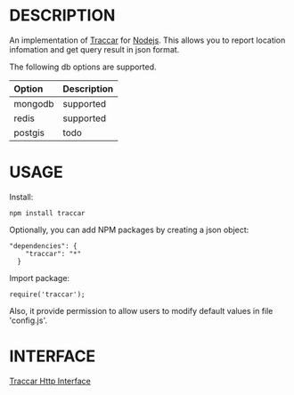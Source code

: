DESCRIPTION
============

An implementation of [Traccar](https://www.traccar.org) for [Nodejs](http://nodejs.org/). This allows you to report location infomation and get query result in json format.

The following db options are supported.

 Option                                       | Description
:---------------------------------------------|:----------------------
mongodb                                       | supported
redis                                         | supported
postgis                                       | todo

USAGE
============

Install:

```
npm install traccar
```

Optionally, you can add NPM packages by creating a json object:

```
"dependencies": {
    "traccar": "*"
  }
```

Import package:

```
require('traccar');
```

Also, it provide permission to allow users to modify default values in file 'config.js'.

INTERFACE
============

[Traccar Http Interface](https://github.com/goshx/node-traccar/wiki/Interface)
